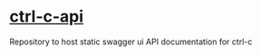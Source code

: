 # [ctrl-c-api](https://tarasshablii.github.io/ctrl-c-api/)
Repository to host static swagger ui API documentation for ctrl-c
